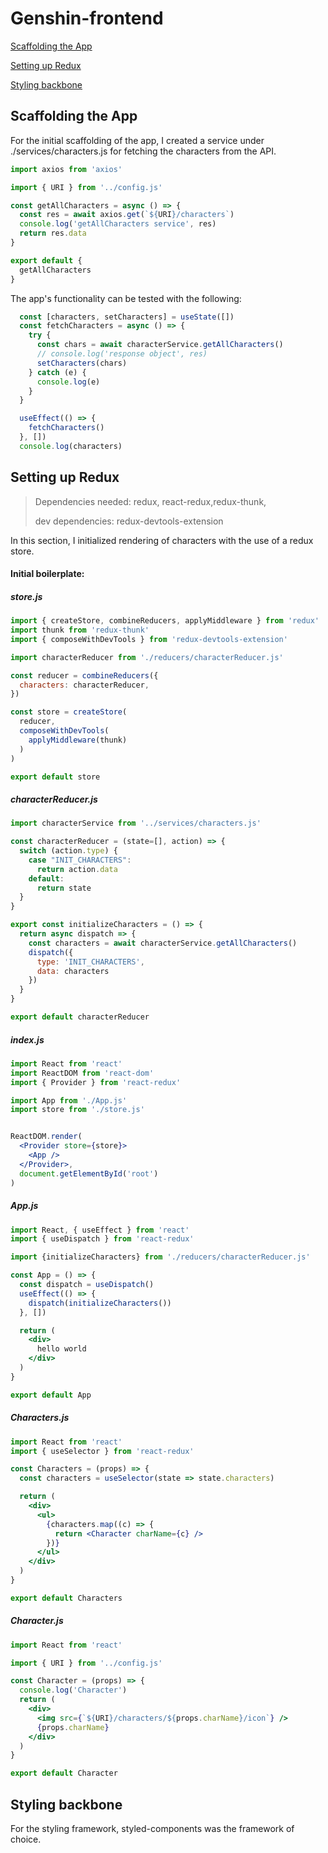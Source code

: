 # Genshin-frontend

[Scaffolding the App](#scaffolding-the-app)

[Setting up Redux](#setting-up-redux)

[Styling backbone](#styling-backbone)

## Scaffolding the App

For the initial scaffolding of the app, I created a service under ./services/characters.js for fetching the characters from the API.

```jsx
import axios from 'axios'

import { URI } from '../config.js'

const getAllCharacters = async () => {
  const res = await axios.get(`${URI}/characters`)
  console.log('getAllCharacters service', res)
  return res.data
}

export default {
  getAllCharacters
}
```

The app's functionality can be tested with the following:

```jsx
  const [characters, setCharacters] = useState([])
  const fetchCharacters = async () => {
    try {
      const chars = await characterService.getAllCharacters()
      // console.log('response object', res)
      setCharacters(chars)
    } catch (e) {
      console.log(e)
    }
  }

  useEffect(() => {
    fetchCharacters()
  }, [])
  console.log(characters)
```

## Setting up Redux

> Dependencies needed: redux, react-redux,redux-thunk, 
>
> dev dependencies: redux-devtools-extension

In this section, I initialized rendering of characters with the use of a redux store.

#### Initial boilerplate:

##### store.js

```jsx
import { createStore, combineReducers, applyMiddleware } from 'redux'
import thunk from 'redux-thunk'
import { composeWithDevTools } from 'redux-devtools-extension'

import characterReducer from './reducers/characterReducer.js'

const reducer = combineReducers({
  characters: characterReducer,
})

const store = createStore(
  reducer,
  composeWithDevTools(
    applyMiddleware(thunk)
  )
)

export default store
```

##### characterReducer.js

```jsx
import characterService from '../services/characters.js'

const characterReducer = (state=[], action) => {
  switch (action.type) {
    case "INIT_CHARACTERS":
      return action.data
    default:
      return state
  }
}

export const initializeCharacters = () => {
  return async dispatch => {
    const characters = await characterService.getAllCharacters()
    dispatch({
      type: 'INIT_CHARACTERS',
      data: characters
    })
  }
}

export default characterReducer
```

##### index.js

```jsx
import React from 'react'
import ReactDOM from 'react-dom'
import { Provider } from 'react-redux'

import App from './App.js'
import store from './store.js'


ReactDOM.render(
  <Provider store={store}>
    <App />
  </Provider>,
  document.getElementById('root')
)
```

##### App.js

```jsx
import React, { useEffect } from 'react'
import { useDispatch } from 'react-redux'

import {initializeCharacters} from './reducers/characterReducer.js'

const App = () => {
  const dispatch = useDispatch()
  useEffect(() => {
    dispatch(initializeCharacters())
  }, [])

  return (
    <div>
      hello world
    </div>
  )
}

export default App
```

##### Characters.js

```jsx
import React from 'react'
import { useSelector } from 'react-redux'

const Characters = (props) => {
  const characters = useSelector(state => state.characters)

  return (
    <div>
      <ul>
        {characters.map((c) => {
          return <Character charName={c} />
        })}
      </ul>
    </div>
  )
}

export default Characters
```

##### Character.js

```jsx
import React from 'react'

import { URI } from '../config.js'

const Character = (props) => {
  console.log('Character')
  return (
    <div>
      <img src={`${URI}/characters/${props.charName}/icon`} />
      {props.charName}
    </div>
  )
}

export default Character
```



## Styling backbone

For the styling framework, styled-components was the framework of choice.

